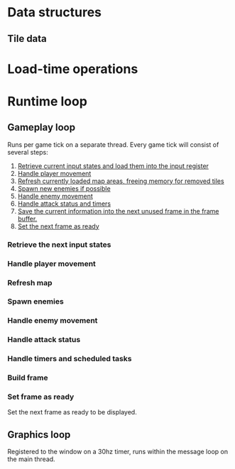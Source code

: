 # Data structures
## Tile data

# Load-time operations

# Runtime loop
## Gameplay loop
Runs per game tick on a separate thread. Every game tick will consist of several steps:
1. [Retrieve current input states and load them into the input register](#retrieve-the-next-input-states)
2. [Handle player movement](#handle-player-movement)
3. [Refresh currently loaded map areas, freeing memory for removed tiles](#refresh-map)
4. [Spawn new enemies if possible](#spawn-enemies)
5. [Handle enemy movement](#handle-enemy-movement)
6. [Handle attack status and timers](#handle-timers-and-scheduled-tasks)
7. [Save the current information into the next unused frame in the frame buffer.](#build-frame)
8. [Set the next frame as ready](#set-frame-as-ready)

### Retrieve the next input states
### Handle player movement
### Refresh map
### Spawn enemies
### Handle enemy movement
### Handle attack status
### Handle timers and scheduled tasks
### Build frame
### Set frame as ready
Set the next frame as ready to be displayed.

## Graphics loop
Registered to the window on a 30hz timer, runs within the message loop on the main thread.
